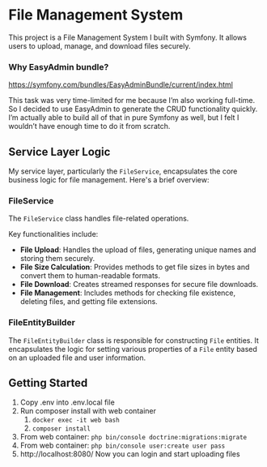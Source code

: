 # File Management System

This project is a File Management System I built with Symfony. It allows users to upload, manage, and download files securely.

### Why EasyAdmin bundle?
https://symfony.com/bundles/EasyAdminBundle/current/index.html

This task was very time-limited for me because I’m also working full-time. So I decided to use EasyAdmin to generate the CRUD functionality quickly. I’m actually able to build all of that in pure Symfony as well, but I felt I wouldn’t have enough time to do it from scratch.
## Service Layer Logic

My service layer, particularly the `FileService`, encapsulates the core business logic for file management. Here's a brief overview:

### FileService

The `FileService` class handles file-related operations.

Key functionalities include:

- **File Upload**: Handles the upload of files, generating unique names and storing them securely.
- **File Size Calculation**: Provides methods to get file sizes in bytes and convert them to human-readable formats.
- **File Download**: Creates streamed responses for secure file downloads.
- **File Management**: Includes methods for checking file existence, deleting files, and getting file extensions.

### FileEntityBuilder

The `FileEntityBuilder` class is responsible for constructing `File` entities. It encapsulates the logic for setting various properties of a `File` entity based on an uploaded file and user information.


## Getting Started
1. Copy .env into .env.local file
2. Run composer install with web container
   1. `docker exec -it web bash`
   2. `composer install`
3. From web container: `php bin/console doctrine:migrations:migrate`
4. From web container: `php bin/console user:create user pass`
5. http://localhost:8080/ Now you can login and start uploading files

